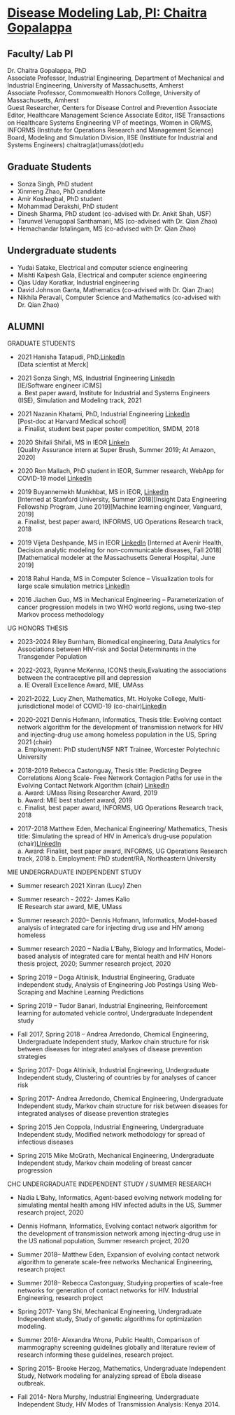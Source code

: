 # [Disease Modeling Lab, PI: Chaitra Gopalappa](https://diseasemodeling.github.io)

## Faculty/ Lab PI

Dr. Chaitra Gopalappa, PhD   
     Associate Professor, Industrial Engineering, Department of Mechanical and Industrial Engineering, University of Massachusetts, Amherst  
     Associate Professor, Commonwealth Honors College, University of Massachusetts, Amherst   
     Guest Researcher, Centers for Disease Control and Prevention 
     Associate Editor, Healthcare Management Science 
     Associate Editor, IISE Transactions on Healthcare Systems Engineering
     VP of meetings, Women in OR/MS, INFORMS (Institute for Operations Research and Management Science)
     Board, Modeling and Simulation Division, IISE (Institiute for Industrial and Systems Engineers)
     chaitrag(at)umass(dot)edu  

## Graduate Students
* Sonza Singh, PhD student
* Xinmeng Zhao,  PhD candidate
* Amir Koshegbal, PhD student
* Mohammad Derakshi, PhD student
* Dinesh Sharma, PhD student (co-advised with Dr. Ankit Shah, USF)
* Tarunvel Venugopal Santhamani, MS (co-advised with Dr. Qian Zhao)
* Hemachandar Istalingam, MS (co-advised with Dr. Qian Zhao)

## Undergraduate students
* Yudai Satake, Electrical and computer science engineering
* Mishti Kalpesh Gala, Electrical and computer science engineering 
* Ojas Uday Koratkar, Industrial engineering
* David Johnson Ganta, Mathematics (co-advised with Dr. Qian Zhao)
* Nikhila Peravali, Computer Science and Mathematics (co-advised with Dr. Qian Zhao)

## ALUMNI

GRADUATE STUDENTS

*   2021 Hanisha Tatapudi, PhD,[LinkedIn](https://www.linkedin.com/in/hanisha-tatapudi/)    
     [Data scientist at Merck] 
*   2021 Sonza Singh,  MS, Industrial Engineering [LinkedIn](https://www.linkedin.com/in/sonzasingh/)  
     [IE/Software engineer iCIMS]  
     a. Best paper award, Institute for Industrial and Systems Engineers (IISE), Simulation and Modeling track, 2021 

*   2021 Nazanin Khatami, PhD, Industrial Engineering [LinkedIn](https://www.linkedin.com/in/skhatami/)  
      [Post-doc at Harvard Medical school]  
     a. Finalist, student best paper poster competition, SMDM, 2018
     
*   2020 Shifali Shifali, MS in IEOR [LinkeIn](https://www.linkedin.com/in/shifali1027/)  
       [Quality Assurance intern at Super Brush, Summer 2019; At Amazon, 2020]

*   2020 Ron Mallach, PhD student in IEOR, Summer research, WebApp for COVID-19 model [LinkedIn](https://www.linkedin.com/in/ron-mallach-3b7910132/)

*   2019 Buyannemekh Munkhbat, MS in IEOR, [LinkedIn](https://www.linkedin.com/in/buyan-munkhbat/)    
     [Interned at Stanford University, Summer 2018][Insight Data Engineering Fellowship Program, June 2019][Machine learning engineer, Vanguard, 2019]   
     a. Finalist, best paper award, INFORMS, UG Operations Research track, 2018

*   2019 Vijeta Deshpande, MS in IEOR  [LinkedIn](https://www.linkedin.com/in/vijeta-deshpande/)
     [Interned at Avenir Health, Decision analytic modeling for non-communicable diseases, Fall 2018] [Mathematical modeler at the Massachusetts General          Hospital, June 2019]    

*   2018 Rahul Handa, MS in Computer Science – Visualization tools for large scale simulation metrics [LinkedIn](https://www.linkedin.com/in/rahul-handa-8956a048/)

*   2016 Jiachen Guo, MS in Mechanical Engineering – Parameterization of cancer progression models in two WHO world regions, using two-step Markov process methodology


UG HONORS THESIS
*  2023-2024 Riley Burnham, Biomedical engineering, Data Analytics for Associations between HIV-risk and Social Determinants in the Transgender Population
*  2022-2023, Ryanne McKenna, ICONS thesis,Evaluating the associations between the contraceptive pill and depression  
  a. IE Overall Excellence Award, MIE, UMAss

* 2021-2022, Lucy Zhen, Mathematics, Mt. Holyoke College, Multi-jurisdictional model of COVID-19 (co-chair)[LinkedIn]()

* 2020-2021 Dennis Hofmann, Informatics, 
Thesis title: Evolving contact network algorithm for the development of transmission network for HIV and injecting-drug use among homeless population in the US, Spring 2021 (chair)  
 a.	Employment: PhD student/NSF NRT Trainee, Worcester Polytechnic University   

* 2018-2019 Rebecca Castonguay, Thesis title: Predicting Degree Correlations Along Scale- Free Network Contagion Paths for use in the Evolving Contact Network Algorithm (chair) [LinkedIn](https://www.linkedin.com/in/rebecca-castonguay-171530131/)  
  a.	Award: UMass Rising Researcher Award, 2019  
  b.	Award: MIE best student award, 2019  
  c. Finalist, best paper award, INFORMS, UG Operations Research track, 2018

* 2017-2018 Matthew Eden, Mechanical Engineering/ Mathematics, Thesis title: Simulating the spread of HIV in America’s drug-use  population (chair)[LInkedIn](https://www.linkedin.com/in/matthew-eden96/)  
  a.	Award: Finalist, best paper award, INFORMS, UG Operations Research track, 2018 
  b.	Employment: PhD student/RA, Northeastern University  



MIE UNDERGRADUATE INDEPENDENT STUDY

*    Summer research 2021 Xinran (Lucy) Zhen

*    Summer research - 2022- James Kalio  
     IE Research star award, MIE, UMass

*    Summer research 2020– Dennis Hofmann, Informatics, Model-based analysis of integrated care for injecting drug use and HIV among homeless
     
*    Summer research 2020 – Nadia L’Bahy, Biology and Informatics, Model-based analysis of integrated care for mental health and HIV Honors thesis project, 2020; Summer research project, 2020
     
*    Spring 2019 – Doga Altinisik, Industrial Engineering, Graduate independent study, Analysis of Engineering Job Postings Using Web-Scraping and Machine Learning Predictions

*    Spring 2019 – Tudor Banari, Industrial Engineering, Reinforcement learning for automated vehicle control, Undergraduate Independent study

*    Fall 2017, Spring 2018 – Andrea Arredondo, Chemical Engineering, Undergraduate Independent study, Markov chain structure for risk between diseases for integrated analyses of disease prevention strategies

*    Spring 2017- Doga Altinisik, Industrial Engineering, Undergraduate Independent study, Clustering of countries by for analyses of cancer risk

*    Spring 2017- Andrea Arredondo, Chemical Engineering, Undergraduate Independent study, Markov chain structure for risk between diseases for integrated analyses of disease prevention strategies

*    Spring 2015   Jen Coppola, Industrial Engineering, Undergraduate Independent study, Modified network methodology for spread of infectious diseases

 *   Spring 2015  Mike McGrath, Mechanical Engineering, Undergraduate Independent study, Markov chain modeling of breast cancer progression

CHC UNDERGRADUATE INDEPENDENT STUDY / SUMMER RESEARCH

*    Nadia L’Bahy, Informatics, Agent-based evolving network modeling for simulating mental health among HIV infected adults in the US, Summer research project, 2020

*    Dennis Hofmann, Informatics, Evolving contact network algorithm for the development of transmission network among injecting-drug use in the US  national population, Summer research project, 2020

*   Summer 2018– Matthew Eden, Expansion of evolving contact network algorithm to generate scale-free networks Mechanical Engineering, research project

*    Summer 2018– Rebecca Castonguay, Studying properties of scale-free networks for generation of contact networks for HIV.  Industrial Engineering, research project

*    Spring 2017- Yang Shi, Mechanical Engineering, Undergraduate Independent study, Study of genetic algorithms for optimization modeling.

*    Summer 2016- Alexandra Wrona, Public Health, Comparison of mammography screening guidelines globally and literature review of research informing these guidelines, research project.

*    Spring 2015-  Brooke Herzog, Mathematics, Undergraduate Independent Study, Network modeling for analyzing spread of Ebola disease outbreak.

*    Fall 2014-  Nora Murphy, Industrial Engineering, Undergraduate Independent Study, HIV Modes of Transmission Analysis: Kenya 2014.

 
